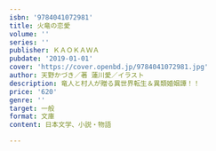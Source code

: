 ```yaml
---
isbn: '9784041072981'
title: 火竜の恋愛
volume: ''
series: ''
publisher: ＫＡＯＫＡＷＡ
pubdate: '2019-01-01'
cover: 'https://cover.openbd.jp/9784041072981.jpg'
author: 天野かづき／著 蓮川愛／イラスト
description: 竜人と村人が贈る異世界転生＆異類婚姻譚！！
price: '620'
genre: ''
target: 一般
format: 文庫
content: 日本文学、小説・物語

---
```

